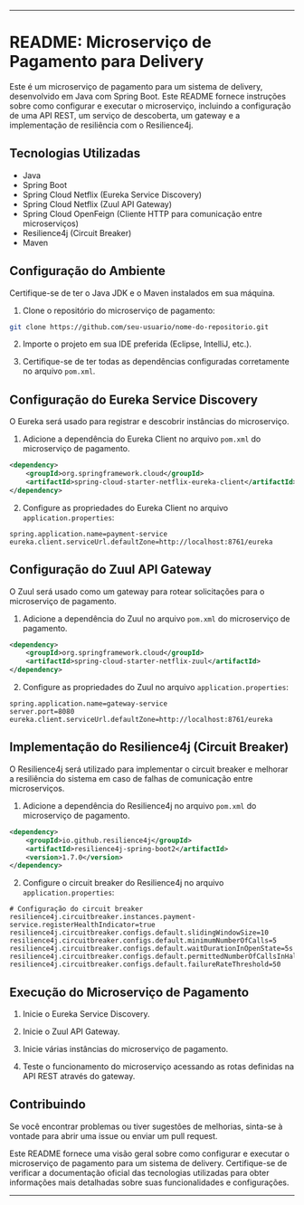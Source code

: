 

---

# README: Microserviço de Pagamento para Delivery

Este é um microserviço de pagamento para um sistema de delivery, desenvolvido em Java com Spring Boot. Este README fornece instruções sobre como configurar e executar o microserviço, incluindo a configuração de uma API REST, um serviço de descoberta, um gateway e a implementação de resiliência com o Resilience4j.

## Tecnologias Utilizadas

- Java
- Spring Boot
- Spring Cloud Netflix (Eureka Service Discovery)
- Spring Cloud Netflix (Zuul API Gateway)
- Spring Cloud OpenFeign (Cliente HTTP para comunicação entre microserviços)
- Resilience4j (Circuit Breaker)
- Maven

## Configuração do Ambiente

Certifique-se de ter o Java JDK e o Maven instalados em sua máquina.

1. Clone o repositório do microserviço de pagamento:

```bash
git clone https://github.com/seu-usuario/nome-do-repositorio.git
```

2. Importe o projeto em sua IDE preferida (Eclipse, IntelliJ, etc.).

3. Certifique-se de ter todas as dependências configuradas corretamente no arquivo `pom.xml`.

## Configuração do Eureka Service Discovery

O Eureka será usado para registrar e descobrir instâncias do microserviço.

1. Adicione a dependência do Eureka Client no arquivo `pom.xml` do microserviço de pagamento.

```xml
<dependency>
    <groupId>org.springframework.cloud</groupId>
    <artifactId>spring-cloud-starter-netflix-eureka-client</artifactId>
</dependency>
```

2. Configure as propriedades do Eureka Client no arquivo `application.properties`:

```properties
spring.application.name=payment-service
eureka.client.serviceUrl.defaultZone=http://localhost:8761/eureka
```

## Configuração do Zuul API Gateway

O Zuul será usado como um gateway para rotear solicitações para o microserviço de pagamento.

1. Adicione a dependência do Zuul no arquivo `pom.xml` do microserviço de pagamento.

```xml
<dependency>
    <groupId>org.springframework.cloud</groupId>
    <artifactId>spring-cloud-starter-netflix-zuul</artifactId>
</dependency>
```

2. Configure as propriedades do Zuul no arquivo `application.properties`:

```properties
spring.application.name=gateway-service
server.port=8080
eureka.client.serviceUrl.defaultZone=http://localhost:8761/eureka
```

## Implementação do Resilience4j (Circuit Breaker)

O Resilience4j será utilizado para implementar o circuit breaker e melhorar a resiliência do sistema em caso de falhas de comunicação entre microserviços.

1. Adicione a dependência do Resilience4j no arquivo `pom.xml` do microserviço de pagamento.

```xml
<dependency>
    <groupId>io.github.resilience4j</groupId>
    <artifactId>resilience4j-spring-boot2</artifactId>
    <version>1.7.0</version>
</dependency>
```

2. Configure o circuit breaker do Resilience4j no arquivo `application.properties`:

```properties
# Configuração do circuit breaker
resilience4j.circuitbreaker.instances.payment-service.registerHealthIndicator=true
resilience4j.circuitbreaker.configs.default.slidingWindowSize=10
resilience4j.circuitbreaker.configs.default.minimumNumberOfCalls=5
resilience4j.circuitbreaker.configs.default.waitDurationInOpenState=5s
resilience4j.circuitbreaker.configs.default.permittedNumberOfCallsInHalfOpenState=3
resilience4j.circuitbreaker.configs.default.failureRateThreshold=50
```

## Execução do Microserviço de Pagamento

1. Inicie o Eureka Service Discovery.

2. Inicie o Zuul API Gateway.

3. Inicie várias instâncias do microserviço de pagamento.

4. Teste o funcionamento do microserviço acessando as rotas definidas na API REST através do gateway.

## Contribuindo

Se você encontrar problemas ou tiver sugestões de melhorias, sinta-se à vontade para abrir uma issue ou enviar um pull request.

Este README fornece uma visão geral sobre como configurar e executar o microserviço de pagamento para um sistema de delivery. Certifique-se de verificar a documentação oficial das tecnologias utilizadas para obter informações mais detalhadas sobre suas funcionalidades e configurações.

---


